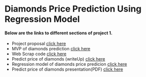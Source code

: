 # Diamonds Price Prediction Using Regression Model
#### Below are the links to different sections of project 1.

- Project proposal [ click here ](https://github.com/emanalshehrii/LinearRegression_diamonds__price_prediction/blob/main/Proposal_diamonds_price_prediction.md)
- MVP of diamonds prediction [click here](https://github.com/emanalshehrii/diamonds_price_prediction_using_LinearRegression/blob/main/MVP_Diamonds%20(2).md)
- Web Scrap code [click here](https://github.com/emanalshehrii/diamonds_price_prediction_using_LinearRegression/blob/main/data/Diamonds_webscrap.ipynb)
-  Predict price of diamonds (writeUp) [click here](https://github.com/emanalshehrii/diamonds_price_prediction_using_LinearRegression/blob/main/write_up_diamonds.md)
- Regression model of diamonds price predicion [click here](https://github.com/emanalshehrii/diamonds_price_prediction_using_LinearRegression/blob/main/Diamonds_price_regression.ipynb)
- Predict price of diamonds presentation(PDF) [click here](https://github.com/emanalshehrii/diamonds_price_prediction_using_LinearRegression/blob/main/diamonds_preice_prediction.pdf)
